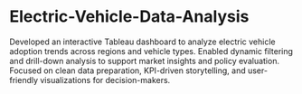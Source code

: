 # Electric-Vehicle-Data-Analysis
Developed an interactive Tableau dashboard to analyze electric vehicle adoption trends across regions and vehicle types. Enabled dynamic filtering and drill-down analysis to support market insights and policy evaluation. Focused on clean data preparation, KPI-driven storytelling, and user-friendly visualizations for decision-makers.
